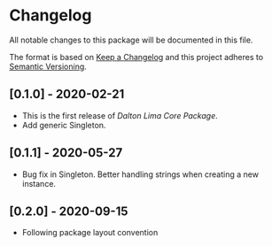 # Changelog

All notable changes to this package will be documented in this file.

The format is based on [Keep a Changelog](http://keepachangelog.com/en/1.0.0/)
and this project adheres to [Semantic Versioning](http://semver.org/spec/v2.0.0.html).

## [0.1.0] - 2020-02-21

* This is the first release of *Dalton Lima Core Package*.
* Add generic Singleton.

## [0.1.1] - 2020-05-27

* Bug fix in Singleton. Better handling strings when creating a new instance.

## [0.2.0] - 2020-09-15

* Following package layout convention
